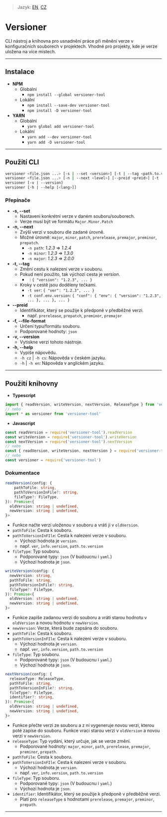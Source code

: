 > Jazyk: [EN](README.md), [CZ](README.cz.md)

# Versioner 

CLI nástroj a knihovna pro usnadnění práce při měnění verze v konfiguračních souborech v projektech. Vhodné pro projekty, kde je verze uložena na více místech.
 
------------
## Instalace
- **NPM**
  - Globální
    - `npm install --global versioner-tool`
  - Lokální
    - `npm install --save-dev versioner-tool`
    - `npm install -D versioner-tool`
- **YARN**
  - Globální
	- `yarn global add versioner-tool`
  - Lokální
    - `yarn add --dev versioner-tool`
    - `yarn add -D versioner-tool`

--------

## Použití CLI
```bash
versioner <file.json ...> [-s | --set <version>] [-t | --tag <path.to.version>] [-f | --file-format <format>] 
versioner <file.json ...> [-n | --next <level>] [--preid <preid>] [-t | --tag <path.to.version>] [-f | --file-format <format>]
versioner [-v | --version]
versioner [-h | --help [<lang>]]
```
### Přepínače
- **-s, --set** 
	- Nastaveni konkrétní verze v daném souboru/souborech.
	- Verze musí být ve formátu `Major.Minor.Patch`
- **-n, --next**
	-  Zvýší verzi v souboru dle zadané úrovně.
	-  Možné úrovně: `major`, `minor`, `patch`, `prerelease`, `premajor`, `preminor`, `prepatch`.
		- `-n path`: *1.2.3* => *1.2.4*
		- `-n minor`: *1.2.3* => *1.3.0*
		- `-n major`: *1.2.3* => *2.0.0*
- **-t, --tag**
	- Změní cestu k nalezení verze v souboru.
	- Pokud není použito, tak výchozí cesta je *version*. 
		- ` `: `{ "version": "1.2.3", ... }`
	- Kroky v cestě jsou doděleny tečkami.
		- `-t ver`: `{ "ver": "1.2.3", ... }`
		- `-t conf.env.version`: `{ "conf": { "env": { "version": "1.2.3", ... }, ... }, ... }`
- **--preid** 
	- Identifikátor, který se použije k předponě v předběžné verzi. 
		- např. `prerelease`, `prepatch`, `preminor`, `premajor`
- **-f, --file-format**
    - Určení typu/formátu souboru.
    - Podporované hodnoty: `json`
- **-v, --version**
	- Vytiskne verzi tohoto nástroje.
- **-h, --help**
	- Vypíše nápovědu.
	- `-h cz` | `-h cs`: Nápověda v českém jazyku.
	- `-h` | `-h en`: Nápověda v anglickém jazyku.

---------

## Použití knihovny
- **Typescript**
```typescript
import { readVersion, writeVersion, nextVersion, ReleaseType } from 'versioner-tool'
// nebo
import * as versioner from 'versioner-tool'
```
- **Javascript**
```javascript
const readVersion = require('versioner-tool').readVersion
const writeVersion = require('versioner-tool').writeVersion
const nextVersion = require('versioner-tool').nextVersion
// nebo
const { readVersion, writeVersion, nextVersion } = require('versioner-tool')
// nebo
const versioner = require('versioner-tool')
```

### Dokumentace
```ts
readVersion(config: {
	pathToFile: string, 
	pathToVersionInFile?: string, 
	fileType?: FileType, 
}): Promise<{
  oldVersion: string | undefined,
  newVersion: string | undefined,
}>
```
- Funkce načte verzi uloženou v souboru a vráti ji v `oldVersion`.
- `pathToFile`: Cesta k souboru.
- `pathToVersionInFIle`: Cesta k nalezení verze v souboru.
	- Výchozí hodnota je `version`.
	- např. `ver`, `info.version`, `path.to.version`
- `fileType`: Typ souboru.
	- Podporované typy: `json` (V budoucnu i `yaml`.) 
	- Výchozí hodnota je `json`. 

```ts
writeVersion(config: {
  newVersion: string,
  pathToFile: string,
  pathToVersionInFile?: string,
  fileType?: FileType,
}): Promise<{
  oldVersion: string | undefined,
  newVersion: string | undefined,
}>
```
- Funkce zapíše zadanou verzi do souboru a vráti starou hodnotu v `oldVersion` a novou hodnotu v `newVersion`.
- `newVersion`: Verze, která bude zapsána do souboru.
- `pathToFile`: Cesta k souboru.
- `pathToVersionInFIle`: Cesta k nalezení verze v souboru.
	- Výchozí hodnota je `version`.
	- např. `ver`, `info.version`, `path.to.version`
- `fileType`: Typ souboru.
	- Podporované typy: `json` (V budoucnu i `yaml`.) 
	- Výchozí hodnota je `json`. 

```ts
nextVersion(config: {
  releaseType: ReleaseType,
  pathToFile: string,
  pathToVersionInFile?: string,
  fileType?: FileType,
  identifier?: string,
}): Promise<{
  oldVersion: string | undefined,
  newVersion: string | undefined,
}>
```
- Funkce přečte verzi ze souboru a z ní vygeneruje novou verzi, kterou poté zapíse do souboru. Funkce vraci starou verzi v `oldVersion` a novou verzi v `newVersion`.
- `releaseType`: Typ vydání, který určuje, jak se verze změní.
	- Podporované hodnoty: `major`, `minor`, `path`, `prerelease`, `premajor`, `preminor`, `prepath`.
- `pathToFile`: Cesta k souboru.
- `pathToVersionInFIle`: Cesta k nalezení verze v souboru.
	- Výchozí hodnota je `version`.
	- např. `ver`, `info.version`, `path.to.version`
- `fileType`: Typ souboru.
	- Podporované typy: `json` (V budoucnu i `yaml`.) 
	- Výchozí hodnota je `json`. 
- `identifier`: Identifikátor, který se použije k předponě v předběžné verzi.
	- Platí pro `releaseType` s hodnotami `prerelease`, `premajor`, `preminor`, `prepath`.

---------------